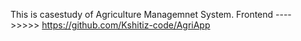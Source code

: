 This is casestudy of Agriculture Managemnet System.
Frontend ---->>>>>  https://github.com/Kshitiz-code/AgriApp
